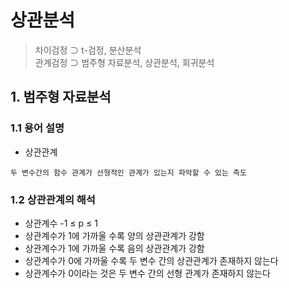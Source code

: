 상관분석
===
> 차이검정 ⊃ t-검정, 분산분석   
> 관계검정 ⊃ 범주형 자료분석, 상관분석, 회귀분석

## 1. 범주형 자료분석
### 1.1 용어 설명
- 상관관계
```
두 변수간의 함수 관계가 선형적인 관계가 있는지 파악할 수 있는 측도
```

### 1.2 상관관계의 해석
- 상관계수 -1 ≤ p ≤ 1
- 상관계수가 1에 가까울 수록 양의 상관관계가 강함
- 상관계수가 1에 가까울 수록 음의 상관관계가 강함
- 상관계수가 0에 가까울 수록 두 변수 간의 상관관계가 존재하지 않는다
- 상관계수가 0이라는 것은 두 변수 간의 선형 관계가 존재하지 않는다
